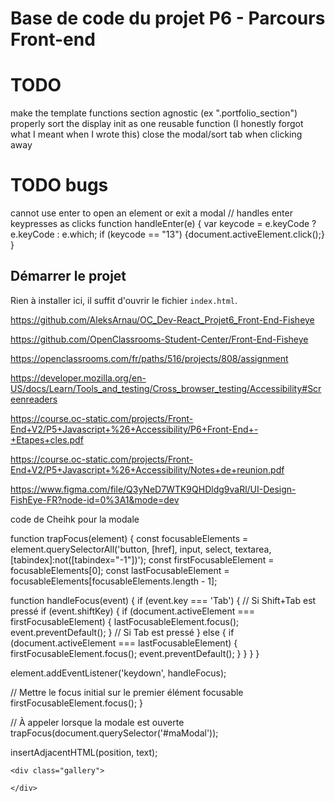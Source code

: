 # Base de code du projet P6 - Parcours Front-end

# TODO

make the template functions section agnostic (ex ".portfolio_section")
properly sort the display init as one reusable function (I honestly forgot what I meant when I wrote this)
close the modal/sort tab when clicking away

# TODO bugs

cannot use enter to open an element or exit a modal
// handles enter keypresses as clicks
function handleEnter(e) {
var keycode = e.keyCode ? e.keyCode : e.which;
if (keycode == "13") {document.activeElement.click();}
}

## Démarrer le projet

Rien à installer ici, il suffit d'ouvrir le fichier `index.html`.

https://github.com/AleksArnau/OC_Dev-React_Projet6_Front-End-Fisheye

https://github.com/OpenClassrooms-Student-Center/Front-End-Fisheye

https://openclassrooms.com/fr/paths/516/projects/808/assignment

https://developer.mozilla.org/en-US/docs/Learn/Tools_and_testing/Cross_browser_testing/Accessibility#Screenreaders

https://course.oc-static.com/projects/Front-End+V2/P5+Javascript+%26+Accessibility/P6+Front-End+-+Etapes+cles.pdf

https://course.oc-static.com/projects/Front-End+V2/P5+Javascript+%26+Accessibility/Notes+de+reunion.pdf

https://www.figma.com/file/Q3yNeD7WTK9QHDldg9vaRl/UI-Design-FishEye-FR?node-id=0%3A1&mode=dev

code de Cheihk pour la modale

function trapFocus(element) {
const focusableElements = element.querySelectorAll('button, [href], input, select, textarea, [tabindex]:not([tabindex="-1"])');
const firstFocusableElement = focusableElements[0];
const lastFocusableElement = focusableElements[focusableElements.length - 1];

function handleFocus(event) {
if (event.key === 'Tab') {
// Si Shift+Tab est pressé
if (event.shiftKey) {
if (document.activeElement === firstFocusableElement) {
lastFocusableElement.focus();
event.preventDefault();
}
// Si Tab est pressé
} else {
if (document.activeElement === lastFocusableElement) {
firstFocusableElement.focus();
event.preventDefault();
}
}
}
}

element.addEventListener('keydown', handleFocus);

// Mettre le focus initial sur le premier élément focusable
firstFocusableElement.focus();
}

// À appeler lorsque la modale est ouverte
trapFocus(document.querySelector('#maModal'));

insertAdjacentHTML(position, text);

<!DOCTYPE html>
<html lang="en">
<head>
    <meta charset="UTF-8">
    <meta name="viewport" content="width=device-width, initial-scale=1.0">
    <title>Document</title>
</head>
<body>

    <div class="gallery">

    </div>

</body>
    <script>
        const gallery = document.querySelector('.gallery');

        data.forEach(element => {
            gallery.insertAdjacentHTML('beforend', `
                <div>

                    <img src="${element.url}" />
                    <p>${element.text}</p>

                </diV>
            `)
        });
    </script>

</html>

🕵️ Critères d'évaluation
🎯Développer une application modulaire avec des modèles de conception

Livrable : Repo GitHub

Le code est complet quand :

❒ Aucun bug n'est rencontré.

❒x Aucune erreur n'est affichée dans la console.

Le code est pertinent quand :

❒x Le pattern Factory est utilisé pour générer différents éléments de DOM pour les vidéos ou les photos.

❒x Le DOM est généré via du JavaScript basé sur le fichier JSON fourni, au lieu d'être écrit à la main.

❒x Il comprend tous les photographes et les images fournies.

❒x Les pages des photographes sont générées en utilisant un unique fichier HTML.

Le code est présentable quand :

❒x Le design correspond aux maquettes.

🎯x Écrire du code JavaScript maintenable

x Livrable : Repo GitHub

Le code est complet quand :

❒x Le code passe les tests ESLint par défaut. (Remarque : les étudiants sont autorisés à faire taire certains avertissements ESLint s'ils peuvent le justifier durant la soutenance).

Le dépôt de code est présentable quand :

❒x Le code est bien commenté, ce qui signifie que toute intention qui ne peut être immédiatement comprise en regardant le code lui-même peut être comprise en lisant les commentaires.

❒x Les identificateurs tels que les noms de classe, de méthode et de variable décrivent leur but avec exactitude et précision.

❒x Les versions récentes de JavaScript sont utilisées sans caractéristiques dépréciées.

🎯Assurer l'accessibilité d'un site web

Livrable : Repo GitHub

Le code est pertinent quand :

❒x Des éléments HTML pertinents et spécifiques sont choisis (ex. : <nav>, <article> au lieu d'utiliser <div> et <span> pour tout).

❒x Les balises ARIA sont utilisées pour décrire des éléments personnalisés.

❒ Les balises d'accessibilité passent le test AChecker sans "known issues".

❒ Le site est navigable avec un clavier.

❒x La lightbox est navigable avec un clavier.

❒x Le site fournit un texte alternatif pour toutes les images et vidéos afin de garantir l'accessibilité aux lecteurs d'écran.

🎯Gérer les évènements du site

Livrable : Dépôt de code

Le code est pertinent quand :

❒ Les event listeners sont utilisés pour répondre à toutes les interactions au clavier ou à la souris.

❒x Lorsque l'utilisateur clique sur la vignette d'un photographe sur la page d'accueil, il est amené sur une page spécifique à ce photographe.

❒x Lorsque l'utilisateur clique sur l'icône "like" sur la page du photographe, il incrémente le nombre de "like".

❒x Les médias peuvent être triés par popularité, date ou titre en cliquant sur le filtre de tri souhaité.

❒x Lorsque l'utilisateur clique sur un élément média sur la page du photographe, l’élément est affiché dans une modale type lightbox.

❒x La lightbox peut être fermée en cliquant sur une croix dans le coin.

❒x La lightbox présente des boutons de navigation sur le côté pour passer d'un média à un autre (les utilisateurs peuvent cliquer sur ces boutons pour naviguer).

❒x Un bouton de contact cliquable sur la page du photographe lance une modale, qui comprend des champs pour le nom, l'e-mail et le message.

❒x L'envoi du formulaire (via le bouton Envoyer) permet d’afficher le contenu des 3 champs dans la console.

Le code est présentable quand :

❒x La page d'accueil répertorie tous les photographes avec leur nom, leur slogan, leur lieu, leur prix/heure et une image miniature.

❒x La page de chaque photographe présente une galerie avec des photos et des vidéos.

❒x Chaque média sur la page du photographe comprend le titre et le nombre de likes.

❒x Le nombre total de photos aimées par un photographe est indiqué.

❒x Toutes les pages demandées sont cohérentes avec les maquettes.
